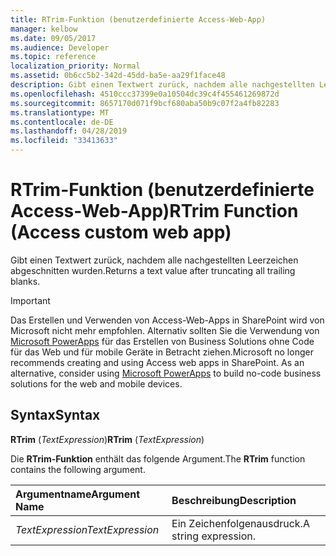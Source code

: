 ```yaml
---
title: RTrim-Funktion (benutzerdefinierte Access-Web-App)
manager: kelbow
ms.date: 09/05/2017
ms.audience: Developer
ms.topic: reference
localization_priority: Normal
ms.assetid: 0b6cc5b2-342d-45dd-ba5e-aa29f1face48
description: Gibt einen Textwert zurück, nachdem alle nachgestellten Leerzeichen abgeschnitten wurden.
ms.openlocfilehash: 4510ccc37399e0a10504dc39c4f455461269872d
ms.sourcegitcommit: 8657170d071f9bcf680aba50b9c07f2a4fb82283
ms.translationtype: MT
ms.contentlocale: de-DE
ms.lasthandoff: 04/28/2019
ms.locfileid: "33413633"
---
```

# <a name="rtrim-function-access-custom-web-app"></a><span data-ttu-id="9cd16-103">RTrim-Funktion (benutzerdefinierte Access-Web-App)</span><span class="sxs-lookup"><span data-stu-id="9cd16-103">RTrim Function (Access custom web app)</span></span>

<span data-ttu-id="9cd16-104">Gibt einen Textwert zurück, nachdem alle nachgestellten Leerzeichen abgeschnitten wurden.</span><span class="sxs-lookup"><span data-stu-id="9cd16-104">Returns a text value after truncating all trailing blanks.</span></span>
  
> [!IMPORTANT]
> <span data-ttu-id="9cd16-p101">Das Erstellen und Verwenden von Access-Web-Apps in SharePoint wird von Microsoft nicht mehr empfohlen. Alternativ sollten Sie die Verwendung von [Microsoft PowerApps](https://powerapps.microsoft.com/en-us/) für das Erstellen von Business Solutions ohne Code für das Web und für mobile Geräte in Betracht ziehen.</span><span class="sxs-lookup"><span data-stu-id="9cd16-p101">Microsoft no longer recommends creating and using Access web apps in SharePoint. As an alternative, consider using [Microsoft PowerApps](https://powerapps.microsoft.com/en-us/) to build no-code business solutions for the web and mobile devices.</span></span> 
  
## <a name="syntax"></a><span data-ttu-id="9cd16-107">Syntax</span><span class="sxs-lookup"><span data-stu-id="9cd16-107">Syntax</span></span>

 <span data-ttu-id="9cd16-108">**RTrim** (*TextExpression*)</span><span class="sxs-lookup"><span data-stu-id="9cd16-108">**RTrim** (*TextExpression*)</span></span> 
  
<span data-ttu-id="9cd16-109">Die **RTrim-Funktion** enthält das folgende Argument.</span><span class="sxs-lookup"><span data-stu-id="9cd16-109">The **RTrim** function contains the following argument.</span></span> 
  
|<span data-ttu-id="9cd16-110">**Argumentname**</span><span class="sxs-lookup"><span data-stu-id="9cd16-110">**Argument Name**</span></span>|<span data-ttu-id="9cd16-111">**Beschreibung**</span><span class="sxs-lookup"><span data-stu-id="9cd16-111">**Description**</span></span>|
|:-----|:-----|
| <span data-ttu-id="9cd16-112">*TextExpression*</span><span class="sxs-lookup"><span data-stu-id="9cd16-112">*TextExpression*</span></span>  <br/> |<span data-ttu-id="9cd16-113">Ein Zeichenfolgenausdruck.</span><span class="sxs-lookup"><span data-stu-id="9cd16-113">A string expression.</span></span>  <br/> |
   

